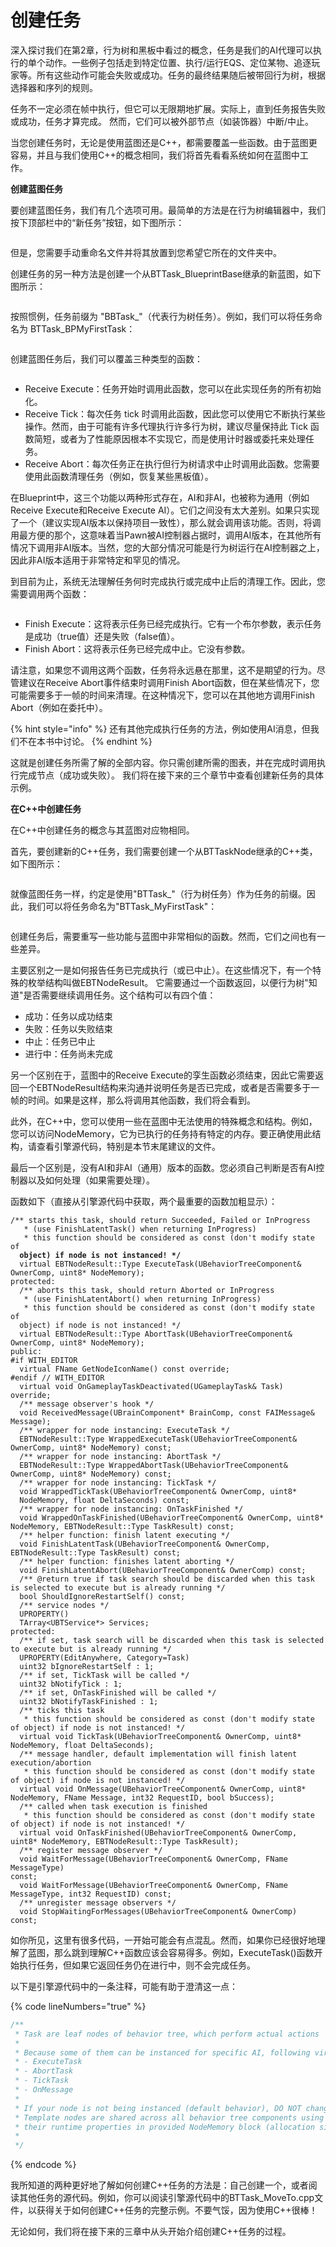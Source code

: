 # 创建任务

深入探讨我们在第2章，行为树和黑板中看过的概念，任务是我们的AI代理可以执行的单个动作。一些例子包括走到特定位置、执行/运行EQS、定位某物、追逐玩家等。所有这些动作可能会失败或成功。任务的最终结果随后被带回行为树，根据选择器和序列的规则。&#x20;

任务不一定必须在帧中执行，但它可以无限期地扩展。实际上，直到任务报告失败或成功，任务才算完成。 然而，它们可以被外部节点（如装饰器）中断/中止。&#x20;

当您创建任务时，无论是使用蓝图还是C++，都需要覆盖一些函数。由于蓝图更容易，并且与我们使用C++的概念相同，我们将首先看看系统如何在蓝图中工作。

**创建蓝图任务**

要创建蓝图任务，我们有几个选项可用。最简单的方法是在行为树编辑器中，我们按下顶部栏中的“新任务”按钮，如下图所示：&#x20;

<figure><img src="../../../.gitbook/assets/image (16).png" alt=""><figcaption></figcaption></figure>

但是，您需要手动重命名文件并将其放置到您希望它所在的文件夹中。&#x20;

创建任务的另一种方法是创建一个从BTTask\_BlueprintBase继承的新蓝图，如下图所示：

<figure><img src="../../../.gitbook/assets/image (1) (1).png" alt=""><figcaption></figcaption></figure>

按照惯例，任务前缀为 "BBTask\_"（代表行为树任务）。例如，我们可以将任务命名为 BTTask\_BPMyFirstTask：

<figure><img src="../../../.gitbook/assets/image (2) (1).png" alt=""><figcaption></figcaption></figure>

创建蓝图任务后，我们可以覆盖三种类型的函数：

<figure><img src="../../../.gitbook/assets/image (3) (1).png" alt=""><figcaption></figcaption></figure>

* Receive Execute：任务开始时调用此函数，您可以在此实现任务的所有初始化。
* Receive Tick：每次任务 tick 时调用此函数，因此您可以使用它不断执行某些操作。然而，由于可能有许多代理执行许多行为树，建议尽量保持此 Tick 函数简短，或者为了性能原因根本不实现它，而是使用计时器或委托来处理任务。
* Receive Abort：每次任务正在执行但行为树请求中止时调用此函数。您需要使用此函数清理任务（例如，恢复某些黑板值）。

在Blueprint中，这三个功能以两种形式存在，AI和非AI，也被称为通用（例如Receive Execute和Receive Execute AI）。它们之间没有太大差别。如果只实现了一个（建议实现AI版本以保持项目一致性），那么就会调用该功能。否则，将调用最方便的那个，这意味着当Pawn被AI控制器占据时，调用AI版本，在其他所有情况下调用非AI版本。当然，您的大部分情况可能是行为树运行在AI控制器之上，因此非AI版本适用于非常特定和罕见的情况。

到目前为止，系统无法理解任务何时完成执行或完成中止后的清理工作。因此，您需要调用两个函数：

<figure><img src="../../../.gitbook/assets/image (4) (1).png" alt=""><figcaption></figcaption></figure>

* Finish Execute：这将表示任务已经完成执行。它有一个布尔参数，表示任务是成功（true值）还是失败（false值）。
* Finish Abort：这将表示任务已经完成中止。它没有参数。

请注意，如果您不调用这两个函数，任务将永远悬在那里，这不是期望的行为。尽管建议在Receive Abort事件结束时调用Finish Abort函数，但在某些情况下，您可能需要多于一帧的时间来清理。在这种情况下，您可以在其他地方调用Finish Abort（例如在委托中）。

{% hint style="info" %}
还有其他完成执行任务的方法，例如使用AI消息，但我们不在本书中讨论。&#x20;
{% endhint %}

这就是创建任务所需了解的全部内容。你只需创建所需的图表，并在完成时调用执行完成节点（成功或失败）。 我们将在接下来的三个章节中查看创建新任务的具体示例。&#x20;

**在C++中创建任务**

在C++中创建任务的概念与其蓝图对应物相同。&#x20;

首先，要创建新的C++任务，我们需要创建一个从BTTaskNode继承的C++类，如下图所示：

<figure><img src="../../../.gitbook/assets/image (5) (1).png" alt=""><figcaption></figcaption></figure>

就像蓝图任务一样，约定是使用"BTTask\_"（行为树任务）作为任务的前缀。因此，我们可以将任务命名为"BTTask\_MyFirstTask"：&#x20;

<figure><img src="../../../.gitbook/assets/image (6) (1).png" alt=""><figcaption></figcaption></figure>

创建任务后，需要重写一些功能与蓝图中非常相似的函数。然而，它们之间也有一些差异。&#x20;

主要区别之一是如何报告任务已完成执行（或已中止）。在这些情况下，有一个特殊的枚举结构叫做EBTNodeResult。 它需要通过一个函数返回，以便行为树"知道"是否需要继续调用任务。这个结构可以有四个值：&#x20;

* 成功：任务以成功结束
* 失败：任务以失败结束
* 中止：任务已中止
* 进行中：任务尚未完成

另一个区别在于，蓝图中的Receive Execute的孪生函数必须结束，因此它需要返回一个EBTNodeResult结构来沟通并说明任务是否已完成，或者是否需要多于一帧的时间。如果是这样，那么将调用其他函数，我们将会看到。

此外，在C++中，您可以使用一些在蓝图中无法使用的特殊概念和结构。例如，您可以访问NodeMemory，它为已执行的任务持有特定的内存。要正确使用此结构，请查看引擎源代码，特别是本节末尾建议的文件。

最后一个区别是，没有AI和非AI（通用）版本的函数。您必须自己判断是否有AI控制器以及如何处理（如果需要处理）。

函数如下（直接从引擎源代码中获取，两个最重要的函数加粗显示）：

<pre class="language-cpp" data-line-numbers><code class="lang-cpp">/** starts this task, should return Succeeded, Failed or InProgress
   * (use FinishLatentTask() when returning InProgress)
   * this function should be considered as const (don't modify state of
<strong>  object) if node is not instanced! */
</strong>  virtual EBTNodeResult::Type ExecuteTask(UBehaviorTreeComponent&#x26; OwnerComp, uint8* NodeMemory);
protected:
  /** aborts this task, should return Aborted or InProgress
   * (use FinishLatentAbort() when returning InProgress)
   * this function should be considered as const (don't modify state of
  object) if node is not instanced! */
  virtual EBTNodeResult::Type AbortTask(UBehaviorTreeComponent&#x26; OwnerComp, uint8* NodeMemory);
public:
#if WITH_EDITOR
  virtual FName GetNodeIconName() const override;
#endif // WITH_EDITOR
  virtual void OnGameplayTaskDeactivated(UGameplayTask&#x26; Task) override;
  /** message observer's hook */
  void ReceivedMessage(UBrainComponent* BrainComp, const FAIMessage&#x26; Message);
  /** wrapper for node instancing: ExecuteTask */
  EBTNodeResult::Type WrappedExecuteTask(UBehaviorTreeComponent&#x26; OwnerComp, uint8* NodeMemory) const;
  /** wrapper for node instancing: AbortTask */
  EBTNodeResult::Type WrappedAbortTask(UBehaviorTreeComponent&#x26; OwnerComp, uint8* NodeMemory) const;
  /** wrapper for node instancing: TickTask */
  void WrappedTickTask(UBehaviorTreeComponent&#x26; OwnerComp, uint8*
  NodeMemory, float DeltaSeconds) const;
  /** wrapper for node instancing: OnTaskFinished */
  void WrappedOnTaskFinished(UBehaviorTreeComponent&#x26; OwnerComp, uint8* NodeMemory, EBTNodeResult::Type TaskResult) const;
  /** helper function: finish latent executing */
  void FinishLatentTask(UBehaviorTreeComponent&#x26; OwnerComp, EBTNodeResult::Type TaskResult) const;
  /** helper function: finishes latent aborting */
  void FinishLatentAbort(UBehaviorTreeComponent&#x26; OwnerComp) const;
  /** @return true if task search should be discarded when this task is selected to execute but is already running */
  bool ShouldIgnoreRestartSelf() const;
  /** service nodes */
  UPROPERTY()
  TArray&#x3C;UBTService*> Services;
protected:
  /** if set, task search will be discarded when this task is selected to execute but is already running */
  UPROPERTY(EditAnywhere, Category=Task)
  uint32 bIgnoreRestartSelf : 1;
  /** if set, TickTask will be called */
  uint32 bNotifyTick : 1;
  /** if set, OnTaskFinished will be called */
  uint32 bNotifyTaskFinished : 1;
  /** ticks this task
   * this function should be considered as const (don't modify state of object) if node is not instanced! */
  virtual void TickTask(UBehaviorTreeComponent&#x26; OwnerComp, uint8* NodeMemory, float DeltaSeconds);
  /** message handler, default implementation will finish latent execution/abortion
   * this function should be considered as const (don't modify state of object) if node is not instanced! */
  virtual void OnMessage(UBehaviorTreeComponent&#x26; OwnerComp, uint8* NodeMemory, FName Message, int32 RequestID, bool bSuccess);
  /** called when task execution is finished
   * this function should be considered as const (don't modify state of object) if node is not instanced! */
  virtual void OnTaskFinished(UBehaviorTreeComponent&#x26; OwnerComp, uint8* NodeMemory, EBTNodeResult::Type TaskResult);
  /** register message observer */
  void WaitForMessage(UBehaviorTreeComponent&#x26; OwnerComp, FName MessageType)
const;
  void WaitForMessage(UBehaviorTreeComponent&#x26; OwnerComp, FName MessageType, int32 RequestID) const;
  /** unregister message observers */
  void StopWaitingForMessages(UBehaviorTreeComponent&#x26; OwnerComp) const;
</code></pre>

如你所见，这里有很多代码，一开始可能会有点混乱。然而，如果你已经很好地理解了蓝图，那么跳到理解C++函数应该会容易得多。例如，ExecuteTask()函数开始执行任务，但如果它返回任务仍在进行中，则不会完成任务。

以下是引擎源代码中的一条注释，可能有助于澄清这一点：

{% code lineNumbers="true" %}
```cpp
/**
 * Task are leaf nodes of behavior tree, which perform actual actions
 *
 * Because some of them can be instanced for specific AI, following virtual functions are not marked as const:
 * - ExecuteTask
 * - AbortTask
 * - TickTask
 * - OnMessage
 *
 * If your node is not being instanced (default behavior), DO NOT change any properties of object within those functions!
 * Template nodes are shared across all behavior tree components using the same tree asset and must store
 * their runtime properties in provided NodeMemory block (allocation size determined by GetInstanceMemorySize() )
 *
 */
```
{% endcode %}

我所知道的两种更好地了解如何创建C++任务的方法是：自己创建一个，或者阅读其他任务的源代码。例如，你可以阅读引擎源代码中的BTTask\_MoveTo.cpp文件，以获得关于如何创建C++任务的完整示例。不要气馁，因为使用C++很棒！

无论如何，我们将在接下来的三章中从头开始介绍创建C++任务的过程。
